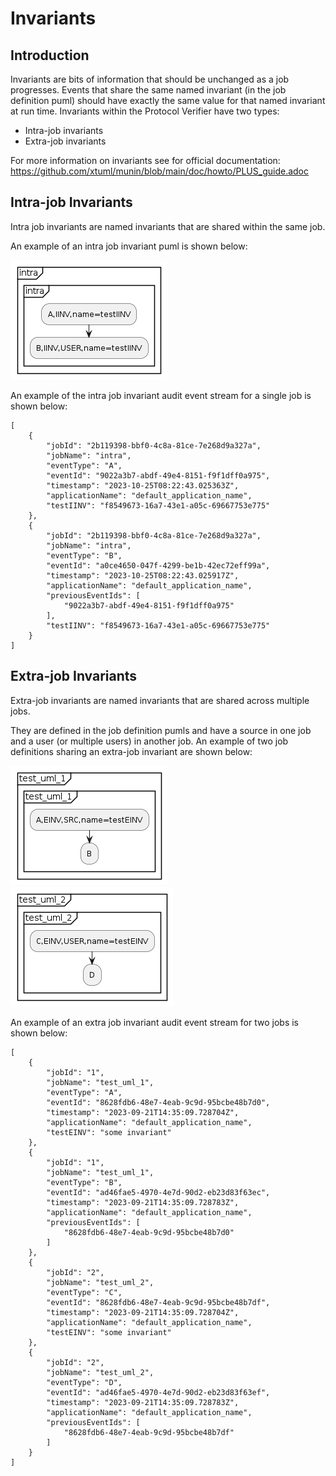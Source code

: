 # Invariants
## Introduction
Invariants are bits of information that should be unchanged as a job progresses. Events that share the same named invariant (in the job definition puml) should have exactly the same value for that named invariant at run time. Invariants within the Protocol Verifier have two types:
* Intra-job invariants
* Extra-job invariants

For more information on invariants see for official documentation: https://github.com/xtuml/munin/blob/main/doc/howto/PLUS_guide.adoc

## Intra-job Invariants
Intra job invariants are named invariants that are shared within the same job. 

An example of an intra job invariant puml is shown below:

![Alt text](diagrams/Invariants/Intra.png)

An example of the intra job invariant audit event stream for a single job is shown below:
```
[
    {
        "jobId": "2b119398-bbf0-4c8a-81ce-7e268d9a327a",
        "jobName": "intra",
        "eventType": "A",
        "eventId": "9022a3b7-abdf-49e4-8151-f9f1dff0a975",
        "timestamp": "2023-10-25T08:22:43.025363Z",
        "applicationName": "default_application_name",
        "testIINV": "f8549673-16a7-43e1-a05c-69667753e775"
    },
    {
        "jobId": "2b119398-bbf0-4c8a-81ce-7e268d9a327a",
        "jobName": "intra",
        "eventType": "B",
        "eventId": "a0ce4650-047f-4299-be1b-42ec72eff99a",
        "timestamp": "2023-10-25T08:22:43.025917Z",
        "applicationName": "default_application_name",
        "previousEventIds": [
            "9022a3b7-abdf-49e4-8151-f9f1dff0a975"
        ],
        "testIINV": "f8549673-16a7-43e1-a05c-69667753e775"
    }
]
```

## Extra-job Invariants
Extra-job invariants are named invariants that are shared across multiple jobs.

They are defined in the job definition pumls and have a source in one job and a user (or multiple users) in another job. An example of two job definitions sharing an extra-job invariant are shown below:

![Alt text](diagrams/Invariants/Extra_1.png)
![Alt text](diagrams/Invariants/Extra_2.png)

An example of an extra job invariant audit event stream for two jobs is shown below:
```
[
    {
        "jobId": "1",
        "jobName": "test_uml_1",
        "eventType": "A",
        "eventId": "8628fdb6-48e7-4eab-9c9d-95bcbe48b7d0",
        "timestamp": "2023-09-21T14:35:09.728704Z",
        "applicationName": "default_application_name",
        "testEINV": "some invariant"
    },
    {
        "jobId": "1",
        "jobName": "test_uml_1",
        "eventType": "B",
        "eventId": "ad46fae5-4970-4e7d-90d2-eb23d83f63ec",
        "timestamp": "2023-09-21T14:35:09.728783Z",
        "applicationName": "default_application_name",
        "previousEventIds": [
            "8628fdb6-48e7-4eab-9c9d-95bcbe48b7d0"
        ]
    },
    {
        "jobId": "2",
        "jobName": "test_uml_2",
        "eventType": "C",
        "eventId": "8628fdb6-48e7-4eab-9c9d-95bcbe48b7df",
        "timestamp": "2023-09-21T14:35:09.728704Z",
        "applicationName": "default_application_name",
        "testEINV": "some invariant"
    },
    {
        "jobId": "2",
        "jobName": "test_uml_2",
        "eventType": "D",
        "eventId": "ad46fae5-4970-4e7d-90d2-eb23d83f63ef",
        "timestamp": "2023-09-21T14:35:09.728783Z",
        "applicationName": "default_application_name",
        "previousEventIds": [
            "8628fdb6-48e7-4eab-9c9d-95bcbe48b7df"
        ]
    }
]
```



